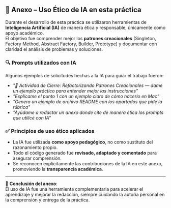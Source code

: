 ## 📎 Anexo – Uso Ético de IA en esta práctica

Durante el desarrollo de esta práctica se utilizaron herramientas de **Inteligencia Artificial (IA)** de manera ética y responsable, únicamente como apoyo académico.  
El objetivo fue comprender mejor los **patrones creacionales** (Singleton, Factory Method, Abstract Factory, Builder, Prototype) y documentar con claridad el análisis de problemas y soluciones.  

### 🔍 Prompts utilizados con IA
Algunos ejemplos de solicitudes hechas a la IA para guiar el trabajo fueron:

- *"🧪 Actividad de Cierre: Refactorizando Patrones Creacionales — dame un ejemplo práctico para entender mejor las instrucciones"*  
- *"Explícame el punto 1 con un ejemplo claro de cómo hacerlo en Mac"*  
- *"Genera un ejemplo de archivo README con los apartados que pide la rúbrica"*  
- *"Ayúdame a redactar un anexo donde cite de manera ética los prompts que utilicé con IA"*  


### ✅ Principios de uso ético aplicados
- La IA fue utilizada **como apoyo pedagógico**, no como sustituto del razonamiento propio.  
- Todo el código generado fue **revisado, adaptado y comentado** para asegurar comprensión.  
- Se reconocen explícitamente las contribuciones de la IA en este anexo, promoviendo la **transparencia académica**.  

---

📌 **Conclusión del anexo**:  
El uso de IA fue una herramienta complementaria para acelerar el aprendizaje y mejorar la redacción, siempre cuidando la autoría personal en la comprensión y entrega de la práctica.  
